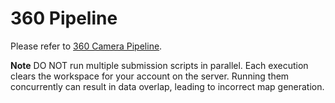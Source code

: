 # 360 Pipeline

Please refer to [360 Camera Pipeline](https://developers.immersal.com/docs/mapsmapping/advanced/360-camera-pipeline/).

**Note**
DO NOT run multiple submission scripts in parallel. Each execution clears the workspace for your account on the server. Running them concurrently can result in data overlap, leading to incorrect map generation.
